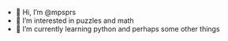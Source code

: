 - 👋 Hi, I’m @mpsprs
- 👀 I’m interested in puzzles and math
- 🌱 I’m currently learning python and perhaps some other things


<!---
mpsprs/mpsprs is a ✨ special ✨ repository because its `README.md` (this file) appears on your GitHub profile.
You can click the Preview link to take a look at your changes.
--->
